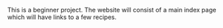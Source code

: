 This is a beginner project.
The website will consist of a main index page which will have links to a few recipes.